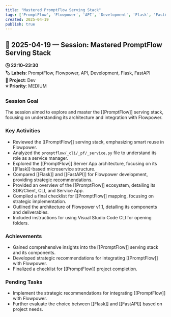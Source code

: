 ```yaml
---
title: "Mastered PromptFlow Serving Stack"
tags: ['PromptFlow', 'Flowpower', 'API', 'Development', 'Flask', 'FastAPI']
created: 2025-04-19
publish: true
---
```


## 📅 2025-04-19 — Session: Mastered PromptFlow Serving Stack

**🕒 22:10–23:30**  
**🏷️ Labels**: PromptFlow, Flowpower, API, Development, Flask, FastAPI  
**📂 Project**: Dev  
**⭐ Priority**: MEDIUM  


### Session Goal
The session aimed to explore and master the [[PromptFlow]] serving stack, focusing on understanding its architecture and integration with Flowpower.

### Key Activities
- Reviewed the [[PromptFlow]] serving stack, emphasizing smart reuse in Flowpower.
- Analyzed the `promptflow/_cli/_pf/_service.py` file to understand its role as a service manager.
- Explored the [[PromptFlow]] Server App architecture, focusing on its [[Flask]]-based microservice structure.
- Compared [[Flask]] and [[FastAPI]] for Flowpower development, providing strategic recommendations.
- Provided an overview of the [[PromptFlow]] ecosystem, detailing its SDK/Client, CLI, and Service App.
- Compiled a final checklist for [[PromptFlow]] mapping, focusing on strategic implementation.
- Outlined the architecture of Flowpower v1.1, detailing its components and deliverables.
- Included instructions for using Visual Studio Code CLI for opening folders.

### Achievements
- Gained comprehensive insights into the [[PromptFlow]] serving stack and its components.
- Developed strategic recommendations for integrating [[PromptFlow]] with Flowpower.
- Finalized a checklist for [[PromptFlow]] project completion.

### Pending Tasks
- Implement the strategic recommendations for integrating [[PromptFlow]] with Flowpower.
- Further evaluate the choice between [[Flask]] and [[FastAPI]] based on project needs.
